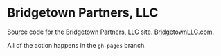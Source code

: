 Bridgetown Partners, LLC
===

Source code for the [Bridgetown Partners, LLC](http://bridgetownllc.com) site. [BridgetownLLC.com](http://bridgetownllc.com).

All of the action happens in the `gh-pages` branch.
